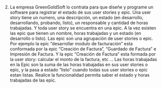 2. La empresa GreenGoldSoft lo contrata para que diseñe y programe un software para
registrar el estado de sus user stories y epic. Una user story tiene un numero, una
descripción, un estado (en desarrollo, desarrollando, probando, listo), un responsable y
cantidad de horas trabajadas. Y toda user story se encuentra en una epic. A la vez existen
las epic que tienen un nombre, horas trabajadas y un estado (en desarrollo o listo). Las epic
son una agrupación de user stories o epic. Por ejemplo la epic “desarrollar modulo de
facturación” esta conformada por la epic “Creación de Factura”, “Guardado de Factura” e
Impresión de Factura. Y la epic “Creación de Factura” esta formada por la user story:
calcular el monto de la factura, etc …
Las horas trabajadas en la Epic son la suma de las horas trabajadas en sus user stories o epic, y la pasa a estado “listo” cuando todas sus user stories o epic estan listas.
Realice la funcionalidad permita saber el estado y horas trabajadas de las epic.